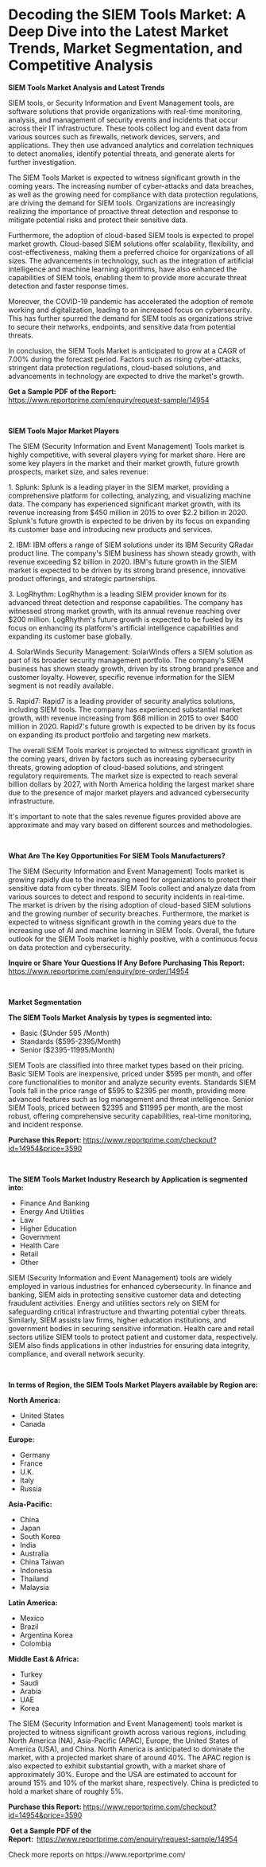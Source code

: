 <p><h1>Decoding the SIEM Tools Market: A Deep Dive into the Latest Market Trends, Market Segmentation, and Competitive Analysis</h1></p><p><strong>SIEM Tools Market Analysis and Latest Trends</strong></p>
<p><p>SIEM tools, or Security Information and Event Management tools, are software solutions that provide organizations with real-time monitoring, analysis, and management of security events and incidents that occur across their IT infrastructure. These tools collect log and event data from various sources such as firewalls, network devices, servers, and applications. They then use advanced analytics and correlation techniques to detect anomalies, identify potential threats, and generate alerts for further investigation.</p><p>The SIEM Tools Market is expected to witness significant growth in the coming years. The increasing number of cyber-attacks and data breaches, as well as the growing need for compliance with data protection regulations, are driving the demand for SIEM tools. Organizations are increasingly realizing the importance of proactive threat detection and response to mitigate potential risks and protect their sensitive data.</p><p>Furthermore, the adoption of cloud-based SIEM tools is expected to propel market growth. Cloud-based SIEM solutions offer scalability, flexibility, and cost-effectiveness, making them a preferred choice for organizations of all sizes. The advancements in technology, such as the integration of artificial intelligence and machine learning algorithms, have also enhanced the capabilities of SIEM tools, enabling them to provide more accurate threat detection and faster response times.</p><p>Moreover, the COVID-19 pandemic has accelerated the adoption of remote working and digitalization, leading to an increased focus on cybersecurity. This has further spurred the demand for SIEM tools as organizations strive to secure their networks, endpoints, and sensitive data from potential threats.</p><p>In conclusion, the SIEM Tools Market is anticipated to grow at a CAGR of 7.00% during the forecast period. Factors such as rising cyber-attacks, stringent data protection regulations, cloud-based solutions, and advancements in technology are expected to drive the market's growth.</p></p>
<p><strong>Get a Sample PDF of the Report:&nbsp;</strong> <a href="https://www.reportprime.com/enquiry/request-sample/14954">https://www.reportprime.com/enquiry/request-sample/14954</a></p>
<p>&nbsp;</p>
<p><strong>SIEM Tools Major Market Players</strong></p>
<p><p>The SIEM (Security Information and Event Management) Tools market is highly competitive, with several players vying for market share. Here are some key players in the market and their market growth, future growth prospects, market size, and sales revenue:</p><p>1. Splunk: Splunk is a leading player in the SIEM market, providing a comprehensive platform for collecting, analyzing, and visualizing machine data. The company has experienced significant market growth, with its revenue increasing from $450 million in 2015 to over $2.2 billion in 2020. Splunk's future growth is expected to be driven by its focus on expanding its customer base and introducing new products and services.</p><p>2. IBM: IBM offers a range of SIEM solutions under its IBM Security QRadar product line. The company's SIEM business has shown steady growth, with revenue exceeding $2 billion in 2020. IBM's future growth in the SIEM market is expected to be driven by its strong brand presence, innovative product offerings, and strategic partnerships.</p><p>3. LogRhythm: LogRhythm is a leading SIEM provider known for its advanced threat detection and response capabilities. The company has witnessed strong market growth, with its annual revenue reaching over $200 million. LogRhythm's future growth is expected to be fueled by its focus on enhancing its platform's artificial intelligence capabilities and expanding its customer base globally.</p><p>4. SolarWinds Security Management: SolarWinds offers a SIEM solution as part of its broader security management portfolio. The company's SIEM business has shown steady growth, driven by its strong brand presence and customer loyalty. However, specific revenue information for the SIEM segment is not readily available.</p><p>5. Rapid7: Rapid7 is a leading provider of security analytics solutions, including SIEM tools. The company has experienced substantial market growth, with revenue increasing from $68 million in 2015 to over $400 million in 2020. Rapid7's future growth is expected to be driven by its focus on expanding its product portfolio and targeting new markets.</p><p>The overall SIEM Tools market is projected to witness significant growth in the coming years, driven by factors such as increasing cybersecurity threats, growing adoption of cloud-based solutions, and stringent regulatory requirements. The market size is expected to reach several billion dollars by 2027, with North America holding the largest market share due to the presence of major market players and advanced cybersecurity infrastructure.</p><p>It's important to note that the sales revenue figures provided above are approximate and may vary based on different sources and methodologies.</p></p>
<p>&nbsp;</p>
<p><strong>What Are The Key Opportunities For SIEM Tools Manufacturers?</strong></p>
<p><p>The SIEM (Security Information and Event Management) Tools market is growing rapidly due to the increasing need for organizations to protect their sensitive data from cyber threats. SIEM Tools collect and analyze data from various sources to detect and respond to security incidents in real-time. The market is driven by the rising adoption of cloud-based SIEM solutions and the growing number of security breaches. Furthermore, the market is expected to witness significant growth in the coming years due to the increasing use of AI and machine learning in SIEM Tools. Overall, the future outlook for the SIEM Tools market is highly positive, with a continuous focus on data protection and cybersecurity.</p></p>
<p><strong>Inquire or Share Your Questions If Any Before Purchasing This Report:</strong> <a href="https://www.reportprime.com/enquiry/pre-order/14954">https://www.reportprime.com/enquiry/pre-order/14954</a></p>
<p>&nbsp;</p>
<p><strong>Market Segmentation</strong></p>
<p><strong>The SIEM Tools Market Analysis by types is segmented into:</strong></p>
<p><ul><li>Basic ($Under 595 /Month)</li><li>Standards ($595-2395/Month)</li><li>Senior ($2395-11995/Month)</li></ul></p>
<p><p>SIEM Tools are classified into three market types based on their pricing. Basic SIEM Tools are inexpensive, priced under $595 per month, and offer core functionalities to monitor and analyze security events. Standards SIEM Tools fall in the price range of $595 to $2395 per month, providing more advanced features such as log management and threat intelligence. Senior SIEM Tools, priced between $2395 and $11995 per month, are the most robust, offering comprehensive security capabilities, real-time monitoring, and incident response.</p></p>
<p><strong>Purchase this Report:&nbsp;</strong><a href="https://www.reportprime.com/checkout?id=14954&price=3590">https://www.reportprime.com/checkout?id=14954&price=3590</a></p>
<p>&nbsp;</p>
<p><strong>The SIEM Tools Market Industry Research by Application is segmented into:</strong></p>
<p><ul><li>Finance And Banking</li><li>Energy And Utilities</li><li>Law</li><li>Higher Education</li><li>Government</li><li>Health Care</li><li>Retail</li><li>Other</li></ul></p>
<p><p>SIEM (Security Information and Event Management) tools are widely employed in various industries for enhanced cybersecurity. In finance and banking, SIEM aids in protecting sensitive customer data and detecting fraudulent activities. Energy and utilities sectors rely on SIEM for safeguarding critical infrastructure and thwarting potential cyber threats. Similarly, SIEM assists law firms, higher education institutions, and government bodies in securing sensitive information. Health care and retail sectors utilize SIEM tools to protect patient and customer data, respectively. SIEM also finds applications in other industries for ensuring data integrity, compliance, and overall network security.</p></p>
<p>&nbsp;</p>
<p><strong>In terms of Region, the SIEM Tools Market Players available by Region are:</strong></p>
<p>
    <p> <strong> North America: </strong>
        <ul>
            <li>United States</li>
            <li>Canada</li>
        </ul>
        </p> 
    <p> <strong> Europe: </strong>
        <ul>
            <li>Germany</li>
            <li>France</li>
            <li>U.K.</li>
            <li>Italy</li>
            <li>Russia</li>
        </ul>
        </p> 
    <p> <strong> Asia-Pacific: </strong>
        <ul>
            <li>China</li>
            <li>Japan</li>
            <li>South Korea</li>
            <li>India</li>
            <li>Australia</li>
            <li>China Taiwan</li>
            <li>Indonesia</li>
            <li>Thailand</li>
            <li>Malaysia</li>
        </ul>
        </p> 
    <p> <strong> Latin America: </strong>
        <ul>
            <li>Mexico</li>
            <li>Brazil</li>
            <li>Argentina Korea</li>
            <li>Colombia</li>
        </ul>
        </p> 
    <p> <strong> Middle East & Africa: </strong>
        <ul>
            <li>Turkey</li>
            <li>Saudi</li>
            <li>Arabia</li>
            <li>UAE</li>
            <li>Korea</li>
        </ul>
    </p>
    </p>
<p><p>The SIEM (Security Information and Event Management) tools market is projected to witness significant growth across various regions, including North America (NA), Asia-Pacific (APAC), Europe, the United States of America (USA), and China. North America is anticipated to dominate the market, with a projected market share of around 40%. The APAC region is also expected to exhibit substantial growth, with a market share of approximately 30%. Europe and the USA are estimated to account for around 15% and 10% of the market share, respectively. China is predicted to hold a market share of roughly 5%.</p></p>
<p><strong>Purchase this Report: </strong><a href="https://www.reportprime.com/checkout?id=14954&price=3590">https://www.reportprime.com/checkout?id=14954&price=3590</a></p>
<p>&nbsp;<strong>Get a Sample PDF of the Report:&nbsp;&nbsp;</strong><a href="https://www.reportprime.com/enquiry/request-sample/14954">https://www.reportprime.com/enquiry/request-sample/14954</a></p>
<p><strong></strong></p>
<p>Check more reports on https://www.reportprime.com/</p>
